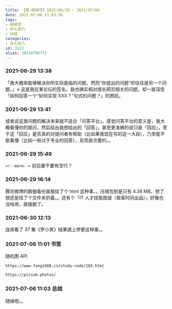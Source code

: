 ```yaml
---
title: 【真·碎碎念】2021/06/28 ~ 2021/07/04
date: 2021-07-06 11:03:56
tags:
- 碎碎念
- 杂七杂八
- 纠结
categories:
- 杂七杂八
id: 3122
alias: 20210706772
---
```

### 2021-06-29 13:38
「我大概率能够解决你所实际面临的问题，然而”你提出的问题“却往往是另一个问题。」←这是我在某论坛的签名，我也确实相对擅长网页相关的问题，却一直深受「如何回答一个“如何实现 XXX？”句式的问题？」的困扰。

<!--more-->

### 2021-06-29 13:41
或者说这类问题的解决本来就不适合「问答平台」，感觉问答平台的意义是，我大概看懂你的提问，然后给出我想给出的「回答」，甚至更准确的说只是「回应」，至于这「回应」是否真的对提问者有帮助（比如果我现在写的这一大段），乃至能不能看懂（比如一些过于专业的回答），反而是次要的。。

### 2021-06-29 15:49
`<!--more-->` 前后要不要有空行？

### 2021-06-29 16:14
腾讯微博的数据备份直接给了个 html 这种事。。压缩包到是只有 4.36 MB。想了想还是找了个文件夹扔着。。还有个「IT 人才技能图谱（极客时间出品）」好像也没啥用，直接删了。

### 2021-06-30 12:13
连续看了 37 集《罗小黑》结果遇上停更这种事。。

### 2021-07-06 11:01 书签

随机图 API

`https://www.fang1688.cn/study-code/103.html`

`https://picsum.photos/`

### 2021-07-06 11:03 总结

随缘吧。。

